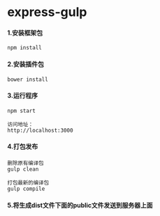 # express-gulp
#### 1.安装框架包
```
npm install
```
#### 2.安装插件包
```
bower install
```
#### 3.运行程序
```
npm start

访问地址：
http://localhost:3000
```
#### 4.打包发布
```
删除原有编译包 
gulp clean 

打包最新的编译包    
gulp compile
```
#### 5.将生成dist文件下面的public文件发送到服务器上面
